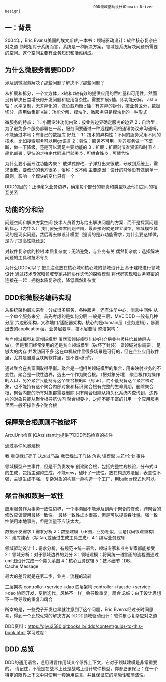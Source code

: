                                             DDD领域驱动设计(Domain Driver Design)

## 一：背景
2004年，Eric Evans(美国的埃文斯)的一本书：领域驱动设计：软件核心复杂应对之道
领域相对于系统而言，系统是一种解决方案，领域是系统解决问题所需要的空间。这个空间主要有业务知识和活动组成。

## 为什么微服务需要DDD?
涉及到微服务解决了那些问题？解决不了那些问题？
 
从扩展和拆分，一个立方体，x轴和z轴有效的提供应用的吞吐量和可用性，然而没有解决日益增长的开发问题和应用复杂性。需要扩展y轴，即功能分解。
akf
x轴：水平复制，无差异化的，做负载均衡
z轴：有差异的拆分，按业务区分，数据切分，应用做集群
y轴：功能分解，模块化，微服务只是模块化的一种形式

微服务的特点：
1：小而专注功能内聚：按业务边界确定服务的边界
2：自治型：为了避免多个服务部署在一起，服务间要通过一种远程的网络通讯协议来沟通吗，不能通过本地；有自己的数据库
好处：
1：技术的异构性：不同的服务采用不同的技术，比如搜索服务可以用go语言
2：弹性：服务不可用，别的服务做一下垄断，做一下降级，还是可以满足主要功能的
3：扩展：扩展时节省资源和时间
4：简化部署：更快的对特定代码进行部署
5：可组合性
6：可替代性

为什么要小而专注功能内聚？
散弹式修改，子弹打出来很散，分散到系统上，需求很散，要改动的地方很多，俗称：改不动
主要原因：设计的时候没有做到单一原则，影响一个模块的变化只有一个

DDD的目的：正确定义业务边界，确定每个部分的职责和类型以及他们之间的相互关系


## 功能的分和治
问题空间和解决方案空间
技术人员着力与给出解决问题的方案，而不是探索问题的标志（为什么）
我们要先探索问题空间，最直接的就是建立模型，领域模型体现的是现实问题，然后再去做设计模型（强调的是非功能需求，为什么要这样做，是为了提高性能还是）

对软件复杂度的控制
本质复杂度：无法避免，与业务有关
偶然复杂度：选择解决问题的工具和技术有关

为什么DDD可以？
把关注点放在核心域和核心域的领域设计上
基于建模进行领域设计
通过技术专家和领域专家共同协作迭代的探索模型
将代码实现和业务紧密的连接在一起：拥抱本质复杂度，降低偶然复杂度

## DDD和微服务编码实现
从系统架构层次来看：分成很多服务，各种服务，还有注册中心，消息中间件
从一个单个服务来分，首先考虑的是如何分层 一般是三层，MVC
DDD 一般有几种分层
六边形架构，又称端口/适配器架构，核心的是domain层（业务逻辑），暴漏出去的application层，业务层要厚，技术层要薄
整洁架构：

贫血领域模型和富领域模型
虽然富领域模型比较好(会把业务委托给其他层去做)，但是我们经常使用的还是贫血领域模型（破坏了封装）
富领域对象需要： 足够大的内存     并发访问不多
这在单机软件里很多场景是可行的，但在企业应用软件里，尤其是自爱互联网软件里，是不要可行的。

通过聚合在贫富间取得平衡。聚合是一组相关领域模型的集合，用来映射业务的不变性，聚合是一致性边界，选出一个作为聚合根。（把对象分堆）
聚合根作为操作的入口，另外聚合只能持有这个聚合根的id（标识），而不能持有这个聚合根对象，也不能持有这个聚合内部对象和标识
聚合根有完整的生命周期，删除聚合根，聚合内部的所有对象都需要删除
只有聚合根能从持久化系统内查询到，边界内的对象只能从聚合根导航访问
聚合根要小，之间不能丰富的引用
一个应用服务里面一般不操作多个聚合根


## 保障聚合根原则不被破坏
ArcuUnit检查
jQAssistant也提供了DDD代码检查的插件       

通过事件风暴建模                                                                                         

我      看见绿灯亮了     决定过马路      我已经过了马路
角色      读模型         决策/命令         事件

领域模型产生事件，但是不负责发布
创建聚合根，包括完整性的校验，分布式id的生成，包括主键的生成，不能new，破坏了一致性。放在构造方法里，表意性不强，主键生成不强。
复杂对象的构建一般构造一个工厂，用builder模式也可以。


## 聚合根和数据一致性
应用服务作为事务一致性边界，一个事务里不能涉及到两个聚合的修改，跨聚合的修改应该使用最终一致性。
最终一致性成本很高，但是可以提高吞吐量。强一致性使用本地事务，但是流量不应该太大。



数据开发需求
1:需求分析
2：数据建模（ER图，业务相似，但是代码很难重构）
3：建库建表（写Dao,或通过生成工具生成）
4：编写业务逻辑

领域驱动设计
1：需求分析，有规范->统一语言，领域专家和业务专家都能接受
2：领域分析：对于领域边界的划分
3：领域建模：将同统一语言画的流程图通过uml图设计完成一个类关系图
4：核心业务逻辑
5：技术细节：DB，Cache,Message

最大的差异就是在第二步，业务：流程的流转


三层架构 controller->service->dao
四层架构 controller->facade->service->dao 协同开发，更新迭代，风格不一样，会导致重复，耦合
总结：由于设计思想不一致导致的重复和耦合

所幸的是，一些秃子开发也早就注意到了这个问题，Eric Events经过长时间思考，得到一个比较优秀的解决方案->DDD领域驱动设计：软件核心复杂应对之道






DDD资料：https://qiyu2580.gitbooks.io/iddd/content/guide-to-this-book.html
学习过程：

## DDD 总览
DDD的通用语言，通用语言作用域某个限界上下文，它对于领域建模是非常重要的。
请记住，不管是在战术上还是战略上设计软件模型，你都应该保证：在一个特定的限界上下文中只使用一套通用语言，并且保证它的清晰性和简洁性。












